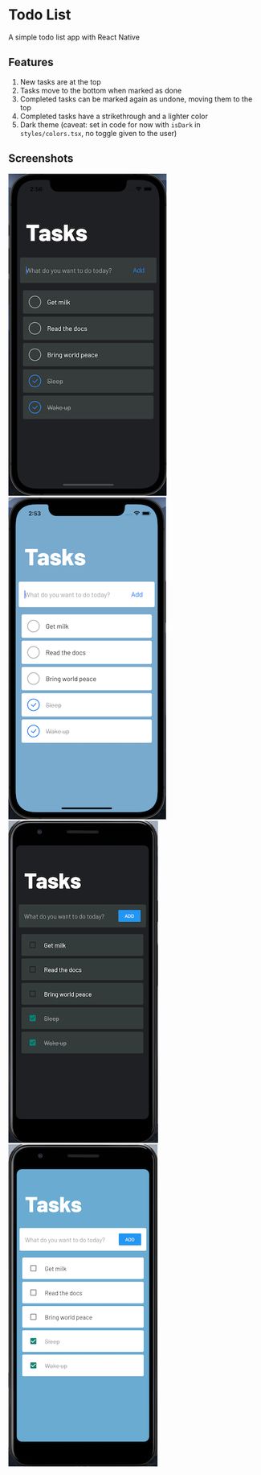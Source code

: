 # Todo List

A simple todo list app with React Native

## Features

1. New tasks are at the top
1. Tasks move to the bottom when marked as done
1. Completed tasks can be marked again as undone, moving them to the top
1. Completed tasks have a strikethrough and a lighter color
1. Dark theme (caveat: set in code for now with `isDark` in `styles/colors.tsx`, no toggle given to the user)

## Screenshots

![ios dark](./screenshots/ios_dark.png) ![ios light](./screenshots/ios_light.png)
![android dark](./screenshots/android_dark.png) ![android light](./screenshots/android_light.png)
